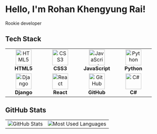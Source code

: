 #  Hello, I'm **Rohan Khengyung Rai**!



Rookie developer 
## Tech Stack

<table>
  <tr>
    <td align="center" width="100">
      <img src="https://cdn.jsdelivr.net/gh/devicons/devicon/icons/html5/html5-original.svg" alt="HTML5" width="50" height="50" />
      <br /><b>HTML5</b>
    </td>
    <td align="center" width="100">
      <img src="https://cdn.jsdelivr.net/gh/devicons/devicon/icons/css3/css3-original.svg" alt="CSS3" width="50" height="50" />
      <br /><b>CSS3</b>
    </td>
     <td align="center" width="100">
      <img src="https://cdn.jsdelivr.net/gh/devicons/devicon/icons/javascript/javascript-original.svg" alt="JavaScript" width="50" height="50" />
      <br /><b>JavaScript</b>
    </td>
    <td align="center" width="100">
      <img src="https://cdn.jsdelivr.net/gh/devicons/devicon/icons/python/python-original.svg" alt="Python" width="50" height="50" />
      <br /><b>Python</b>
    </td>
  </tr>
  <tr>
   <td align="center" width="100">
      <img src="https://cdn.jsdelivr.net/gh/devicons/devicon/icons/django/django-plain.svg" alt="Django" width="50" height="50" />
      <br /><b>Django</b>
    </td>
    <td align="center" width="100">
      <img src="https://cdn.jsdelivr.net/gh/devicons/devicon/icons/react/react-original.svg" alt="React" width="50" height="50" />
      <br /><b>React</b>
    </td>
      <td align="center" width="100">
      <img src="https://cdn.jsdelivr.net/gh/devicons/devicon/icons/github/github-original.svg" alt="GitHub" width="50" height="50" />
      <br /><b>GitHub</b>
    </td>
    <td align="center" width="100">
      <img src="https://cdn.jsdelivr.net/gh/devicons/devicon/icons/csharp/csharp-original.svg" alt="C#" width="50" height="50" />
      <br /><b>C#</b>
    </td>
  </tr>
</table>






## GitHub Stats
<table>
  <tr>
    <td>
      <img src="https://github-readme-stats.vercel.app/api?username=Rohan-Khengyung&show_icons=true&theme=radical" alt="GitHub Stats" />
    </td>
    <td>
      <img src="https://github-readme-stats.vercel.app/api/top-langs/?username=Rohan-Khengyung&layout=compact&theme=radical" alt="Most Used Languages" />
    </td>
  </tr>
</table>  





<!---  
Rohan-Khengyung/Rohan-Khengyung is a ✨ special ✨ repository because its `README.md` (this file) appears on your GitHub profile.  
You can click the Preview link to take a look at your changes.  
--->
